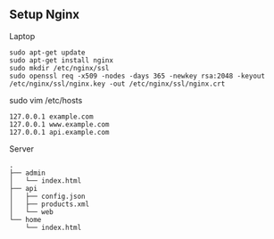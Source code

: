 ## Setup Nginx

Laptop

```
sudo apt-get update
sudo apt-get install nginx
sudo mkdir /etc/nginx/ssl
sudo openssl req -x509 -nodes -days 365 -newkey rsa:2048 -keyout /etc/nginx/ssl/nginx.key -out /etc/nginx/ssl/nginx.crt
```

sudo vim /etc/hosts

```
127.0.0.1 example.com
127.0.0.1 www.example.com
127.0.0.1 api.example.com
```

Server
```
.
├── admin
│   └── index.html
├── api
│   ├── config.json
│   ├── products.xml
│   └── web
└── home
    └── index.html
```
